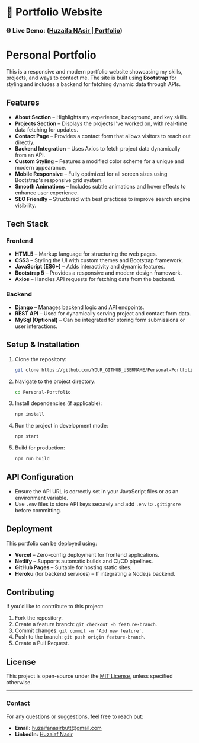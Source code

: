 # 🚀 Portfolio Website  

### 🌐 Live Demo: ([Huzaifa NAsir | Portfolio](https://huzaifanasir-portfolio.vercel.app/))  

# **Personal Portfolio**

This is a responsive and modern portfolio website showcasing my skills, projects, and ways to contact me. The site is built using **Bootstrap** for styling and includes a backend for fetching dynamic data through APIs.

## **Features**

- **About Section** – Highlights my experience, background, and key skills.
- **Projects Section** – Displays the projects I've worked on, with real-time data fetching for updates.
- **Contact Page** – Provides a contact form that allows visitors to reach out directly.
- **Backend Integration** – Uses Axios to fetch project data dynamically from an API.
- **Custom Styling** – Features a modified color scheme for a unique and modern appearance.
- **Mobile Responsive** – Fully optimized for all screen sizes using Bootstrap's responsive grid system.
- **Smooth Animations** – Includes subtle animations and hover effects to enhance user experience.
- **SEO Friendly** – Structured with best practices to improve search engine visibility.

## **Tech Stack**

### **Frontend**
- **HTML5** – Markup language for structuring the web pages.
- **CSS3** – Styling the UI with custom themes and Bootstrap framework.
- **JavaScript (ES6+)** – Adds interactivity and dynamic features.
- **Bootstrap 5** – Provides a responsive and modern design framework.
- **Axios** – Handles API requests for fetching data from the backend.

### **Backend**
- **Django** – Manages backend logic and API endpoints.
- **REST API** – Used for dynamically serving project and contact form data.
- **MySql (Optional)** – Can be integrated for storing form submissions or user interactions.

## **Setup & Installation**

1. Clone the repository:
   ```sh
   git clone https://github.com/YOUR_GITHUB_USERNAME/Personal-Portfolio.git
   ```  
2. Navigate to the project directory:
   ```sh
   cd Personal-Portfolio
   ```  
3. Install dependencies (if applicable):
   ```sh
   npm install
   ```  
4. Run the project in development mode:
   ```sh
   npm start
   ```  
5. Build for production:
   ```sh
   npm run build
   ```

## **API Configuration**

- Ensure the API URL is correctly set in your JavaScript files or as an environment variable.
- Use `.env` files to store API keys securely and add `.env` to `.gitignore` before committing.

## **Deployment**

This portfolio can be deployed using:
- **Vercel** – Zero-config deployment for frontend applications.
- **Netlify** – Supports automatic builds and CI/CD pipelines.
- **GitHub Pages** – Suitable for hosting static sites.
- **Heroku** (for backend services) – If integrating a Node.js backend.

## **Contributing**

If you'd like to contribute to this project:
1. Fork the repository.
2. Create a feature branch: `git checkout -b feature-branch`.
3. Commit changes: `git commit -m 'Add new feature'`.
4. Push to the branch: `git push origin feature-branch`.
5. Create a Pull Request.

## **License**

This project is open-source under the [MIT License](LICENSE), unless specified otherwise.

---

### **Contact**
For any questions or suggestions, feel free to reach out:
- **Email:** huzaifanasirbutt@gmail.com
- **LinkedIn:** [Huzaiaf Nasir](https://www.linkedin.com/in/huzaifa-nasir-86911b344)
